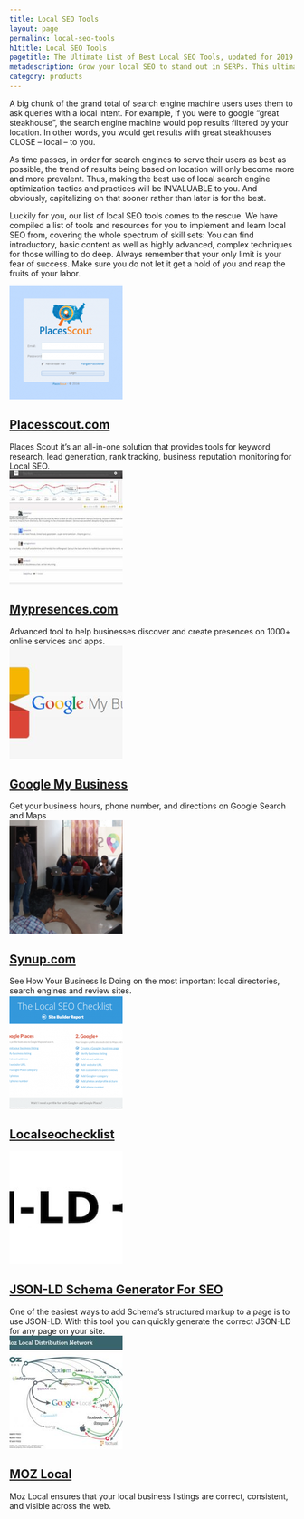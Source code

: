 ```yaml
---
title: Local SEO Tools
layout: page
permalink: local-seo-tools
h1title: Local SEO Tools
pagetitle: The Ultimate List of Best Local SEO Tools, updated for 2019
metadescription: Grow your local SEO to stand out in SERPs. This ultimate list of excellent local SEO tools can help local business owners to improve rankings.
category: products
---
```

A big chunk of the grand total of search engine machine users uses them to ask queries with a local intent. For example, if you were to google “great steakhouse”, the search engine machine would pop results filtered by your location. In other words, you would get results with great steakhouses CLOSE – local – to you.

As time passes, in order for search engines to serve their users as best as possible, the trend of results being based on location will only become more and more prevalent. Thus, making the best use of local search engine optimization tactics and practices will be INVALUABLE to you. And obviously, capitalizing on that sooner rather than later is for the best.

Luckily for you, our list of local SEO tools comes to the rescue. We have compiled a list of tools and resources for you to implement and learn local SEO from, covering the whole spectrum of skill sets: You can find introductory, basic content as well as highly advanced, complex techniques for those willing to do deep. Always remember that your only limit is your fear of success. Make sure you do not let it get a hold of you and reap the fruits of your labor.

<article class="resource">
<div class="resource__thumb"><img  src="/wp-content/uploads/2017/01/placesscout-com-200x200.png"  /></div>
<div class="resource__info">
<h2 class="h2 category-title"><a href="https://www.placesscout.com/?ref=curatedseotools.com" target="_blank class=">Placesscout.com</a></h2>
Places Scout it’s an all-in-one solution that provides tools for keyword research, lead generation, rank tracking, business reputation monitoring for Local SEO.

</div>
</article><article class="resource">
<div class="resource__thumb"><img  src="/wp-content/uploads/2016/12/mypresences-com-200x200.png"  /></div>
<div class="resource__info">
<h2 class="h2 category-title"><a href="https://www.mypresences.com/services/?ref=curatedseotools.com" target="_blank class=">Mypresences.com</a></h2>
Advanced tool to help businesses discover and create presences on 1000+ online services and apps.

</div>
</article><article class="resource">
<div class="resource__thumb"><img  src="/wp-content/uploads/2016/12/google-my-business-200x200.jpg"  /></div>
<div class="resource__info">
<h2 class="h2 category-title"><a href="https://www.google.com/business/?ref=curatedseotools.com" target="_blank class=">Google My Business</a></h2>
Get your business hours, phone number, and directions on Google Search and Maps

</div>
</article><article class="resource">
<div class="resource__thumb"><img  src="/wp-content/uploads/2016/12/synup-com-200x200.png"  /></div>
<div class="resource__info">
<h2 class="h2 category-title"><a href="https://synup.com/?ref=curatedseotools.com" target="_blank class=">Synup.com</a></h2>
See How Your Business Is Doing on the most important local directories, search engines and review sites.

</div>
</article><article class="resource">
<div class="resource__thumb"><img  src="/wp-content/uploads/2016/12/localseochecklist-200x200.png"  /></div>
<div class="resource__info">
<h2 class="h2 category-title"><a href="http://localseochecklist.org/?ref=curatedseotools.com" target="_blank class=">Localseochecklist</a></h2>
</div>
</article><article class="resource">
<div class="resource__thumb"><img  src="/wp-content/uploads/2016/12/json-ld-schema-generator-for-seo-200x200.jpg"  /></div>
<div class="resource__info">
<h2 class="h2 category-title"><a href="https://hallanalysis.com/json-ld-generator/?ref=curatedseotools.com" target="_blank class=">JSON-LD Schema Generator For SEO</a></h2>
One of the easiest ways to add Schema’s structured markup to a page is to use JSON-LD. With this tool you can quickly generate the correct JSON-LD for any page on your site.

</div>
</article><article class="resource">
<div class="resource__thumb"><img  src="/wp-content/uploads/2016/12/moz-local-200x200.jpg"  /></div>
<div class="resource__info">
<h2 class="h2 category-title"><a href="https://moz.com/local?ref=curatedseotools.com" target="_blank class=">MOZ Local</a></h2>
Moz Local ensures that your local business listings are correct, consistent, and visible across the web.

</div>
</article>
